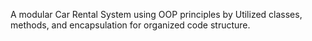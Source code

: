 A modular Car Rental System using OOP principles by Utilized classes, methods, and encapsulation for organized code structure.
